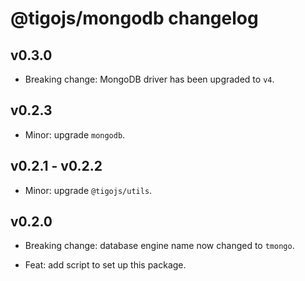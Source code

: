 # @tigojs/mongodb changelog

## v0.3.0

- Breaking change: MongoDB driver has been upgraded to `v4`.

## v0.2.3

- Minor: upgrade `mongodb`.

## v0.2.1 - v0.2.2

- Minor: upgrade `@tigojs/utils`.

## v0.2.0

- Breaking change: database engine name now changed to `tmongo`.

- Feat: add script to set up this package.

